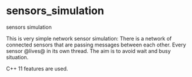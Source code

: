 sensors_simulation
==================

sensors simulation

This is very simple network sensor simulation:
There is a network of connected sensors that are passing messages between each other.
Every sensor @lives@ in its own thread.
The aim is to avoid wait and busy situation.

C++ 11 features are used.
